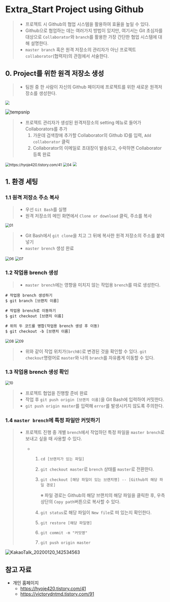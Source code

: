 # Extra_Start Project using Github

> - 프로젝트 시 Github의 협업 시스템을 활용하여 효율을 높일 수 있다.
> - Github으로 협업하는 데는 여러가지 방법이 있지만,  여기서는 Git 초심자를 대상으로 `Collaborator`와 `branch`를 활용한 가장 간단한 협업 시스템에 대해 설명한다.
> - `master branch` 혹은 원격 저장소의 관리자가 아닌 프로젝트  `collaborator`(협력자)의 관점에서 서술한다.  



## 0. Project를 위한 원격 저장소 생성

> - 팀원 중 한 사람이 자신의  Github 페이지에 프로젝트를 위한 새로운 원격저장소를 생성한다.

<img src="https://github.com/dannylee93/Images/blob/master/Image%20Analysis%20A.I/Github_Project_00.JPG?raw=true" style="zoom:80%;" />



![tempsnip](https://user-images.githubusercontent.com/58945760/72486275-be072d00-384d-11ea-9357-2fae44f1c160.png)

> - 프로젝트 관리자가 생성된 원격저장소의 setting 메뉴로 들어가 Collaborators를 추가
>   1. 가운데 검색창에 추가할 Collaborator의 Github ID를 입력, `Add collaborator` 클릭
>   2. Collaborator의 이메일로 초대장이 발송되고, 수락하면 Collaborator 등록 완료

<img src="https://t1.daumcdn.net/cfile/tistory/9944DB4B5BD988A40A" alt="https://hyoje420.tistory.com/41" style="zoom:80%;" />

<img src="https://github.com/dannylee93/Images/blob/master/Image%20Analysis%20A.I/Github_Project_04.JPG?raw=true" alt="04" style="zoom:80%;" />

<img src="https://github.com/dannylee93/Images/blob/master/Image%20Analysis%20A.I/Github_Project_02.jpg?raw=true" style="zoom:80%;" />



## 1. 환경 세팅 

### 1.1 원격 저장소 주소 복사

> - 우선 `Git Bash`를 실행
> - 원격 저장소의 메인 화면에서 `Clone or download` 클릭, 주소를 복사

<img src="https://github.com/dannylee93/Images/blob/master/Image%20Analysis%20A.I/Github_Project_01.JPG?raw=true" alt="01" style="zoom:80%;" />

> - Git Bash에서 `git clone`을 치고 그 뒤에 복사한 원격 저장소의 주소를 붙여넣기 
> - `master brench` 생성 완료

<img src="https://github.com/dannylee93/Images/blob/master/Image%20Analysis%20A.I/Github_Project_06.JPG?raw=true" alt="06" style="zoom:80%;" />

<img src="https://github.com/dannylee93/Images/blob/master/Image%20Analysis%20A.I/Github_Project_07.JPG?raw=true" alt="07" style="zoom:80%;" />

### 1.2 작업용 brench 생성

> - `master brench`에는 영향을 미치지 않는 작업용 `brench`를 따로 생성한다.

```shell
# 작업용 brench 생성하기
$ git branch [브랜치 이름]

# 작업용 brench로 이동하기
$ git checkout [브랜치 이름]

# 위의 두 코드를 병합(작업용 brench 생성 후 이동)
$ git checkout -b [브랜치 이름]
```

<img src="https://github.com/dannylee93/Images/blob/master/Image%20Analysis%20A.I/Github_Project_08.jpg?raw=true" alt="08" style="zoom:80%;" />

<img src="https://github.com/dannylee93/Images/blob/master/Image%20Analysis%20A.I/Github_Project_09.jpg?raw=true" alt="09" style="zoom:80%;" />

> - 위와 같이  작업 위치가`[brchB]`로 변경된 것을 확인할 수 있다.
>   `git checkout`명령어로 `master`와 나의 `branch`를 자유롭게 이동할 수 있다.



### 1.3 작업용 brench 생성 확인

<img src="https://github.com/dannylee93/Images/blob/master/Image%20Analysis%20A.I/Github_Project_10.jpg?raw=true" alt="10" style="zoom:80%;" />

> - 프로젝트 협업을 진행할 준비 완료
> - 작업 후 `git push origin [브랜치 이름]`을 Git Bash에 입력하여 커밋한다. 
> - `git push origin master`를 입력해 `error`를 발생시키지 않도록 주의한다. 



### 1.4 `master brench`에 특정 파일만 커밋하기

> - 프로젝트 진행 중 개별 `brench`에서 작업하던 특정 파일을 `master brench`로 보내고 싶을 때 사용할 수 있다. 
>
>   - 1. `cd [브랜치가 있는 파일]`  
>
>     2. `git checkout master`로 `brench` 상태를 `master`로 전환한다.
>
>     3. `git checkout [해당 파일이 있는 브랜치명] -- [Github의 해당 파일 경로]`
>
>        ※ 파일 경로는 Github의 해당 브랜치의 해당 파일을 클릭한 후, 우측 상단의 `Copy path`버튼으로 복사할 수 있다. 
>
>     4. `git status`로 해당 파일이 `New file`로 떠 있는지 확인한다.
>
>     5. `git restore [해당 파일명]`
>
>     6. `git commit -m "커밋명"`
>
>     7. `git push origin master`

![KakaoTalk_20200120_142534563](https://user-images.githubusercontent.com/58945760/72899248-eec4f600-3d68-11ea-9d8a-62214c6bc9d0.png)



## 참고 자료

- 개인 홈페이지
  - https://hyoje420.tistory.com/41
  - https://victorydntmd.tistory.com/91
